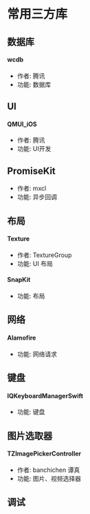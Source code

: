 # 常用三方库

## 数据库

#### wcdb
- 作者: 腾讯
- 功能: 数据库

## UI

#### QMUI_iOS
- 作者: 腾讯
- 功能: UI开发

## PromiseKit
- 作者: mxcl
- 功能: 异步回调

## 布局
#### Texture
- 作者: TextureGroup
- 功能: UI 布局

#### SnapKit
- 功能: 布局

## 网络

#### Alamofire
- 功能: 网络请求

## 键盘
#### IQKeyboardManagerSwift
- 功能: 键盘

## 图片选取器
#### TZImagePickerController
- 作者: banchichen 谭真
- 功能: 图片、视频选择器

## 调试
